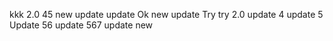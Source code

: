 
kkk
2.0
45
new update
update
Ok new update
Try 
try 2.0
update 4
update 5
Update 56
update 567
update new
